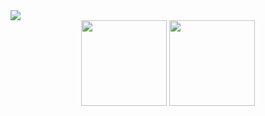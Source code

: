 <img src="https://activity-graph.herokuapp.com/graph?username=linzs148&theme=xcode&bg_color=FF000000&hide_border=true&theme=xcode" />

<div align="center">
    <img height="137px" src="https://github-readme-stats.vercel.app/api?username=linzs148&hide_border=true&show_icons=true&line_height=21&theme=xcode" />
    <img height="137px" src="https://github-readme-stats.vercel.app/api/top-langs/?username=linzs148&hide_border=true&layout=compact&theme=xcode" />
</div>
